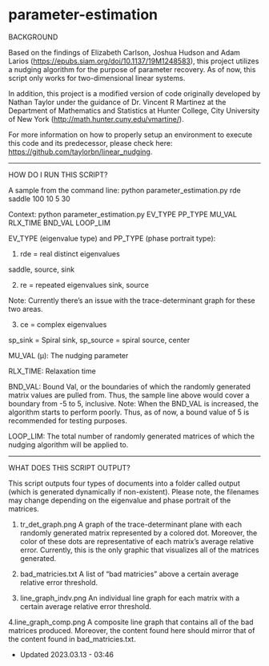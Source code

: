 # parameter-estimation

BACKGROUND

Based on the findings of Elizabeth Carlson, Joshua Hudson and Adam Larios (https://epubs.siam.org/doi/10.1137/19M1248583),
this project utilizes a nudging algorithm for the purpose of parameter recovery. As of now, this script only works for two-dimensional linear systems.

In addition, this project is a modified version of code originally developed by Nathan Taylor
under the guidance of Dr. Vincent R Martinez at the Department of Mathematics and Statistics at Hunter College, City University of New York
(http://math.hunter.cuny.edu/vmartine/).

For more information on how to properly setup an environment to execute this code
and its predecessor, please check here: https://github.com/taylorbn/linear_nudging.


--------------------------------------------------------------------------------------------------


HOW DO I RUN THIS SCRIPT?

A sample from the command line: python parameter_estimation.py rde saddle 100 10 5 30

Context: python parameter_estimation.py EV_TYPE PP_TYPE MU_VAL RLX_TIME BND_VAL LOOP_LIM

EV_TYPE (eigenvalue type) and PP_TYPE (phase portrait type):


1. rde = real distinct eigenvalues

saddle, source, sink


2. re = repeated eigenvalues
sink, source

Note: Currently there’s an issue with the trace-determinant graph for these two areas.


3. ce =  complex eigenvalues

sp_sink = Spiral sink, sp_source = spiral source, center


MU_VAL (µ):
The nudging parameter

RLX_TIME:
Relaxation time

BND_VAL: Bound Val, or the boundaries of which the randomly generated matrix values are pulled from.
Thus, the sample line above would cover a boundary from -5 to 5, inclusive.
Note: When the BND_VAL is increased, the algorithm starts to perform poorly.
Thus, as of now, a bound value of 5 is recommended for testing purposes.  


LOOP_LIM: The total number of randomly generated matrices of which the nudging algorithm will be applied to.


--------------------------------------------------------------------------------------------------


WHAT DOES THIS SCRIPT OUTPUT?

This script outputs four types of documents into a folder called output (which is generated dynamically if non-existent).
Please note, the filenames may change depending on the eigenvalue and phase portrait of the matrices.

1. tr_det_graph.png
A graph of the trace-determinant plane with each randomly generated matrix represented by a colored dot.
Moreover, the color of these dots are representative of each matrix’s average relative error. Currently, this is the only
graphic that visualizes all of the matrices generated.

2. bad_matricies.txt
A list of “bad matricies” above a certain average relative error threshold.

3. line_graph_indv.png
An individual line graph for each matrix with a certain average relative error threshold.

4.line_graph_comp.png
A composite line graph that contains all of the bad matrices produced. Moreover, the content
found here should mirror that of the content found in bad_matricies.txt.


- Updated 2023.03.13 - 03:46
